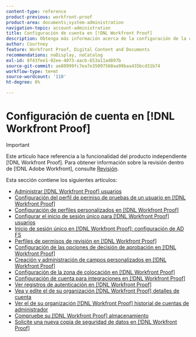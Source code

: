 ```yaml
---
content-type: reference
product-previous: workfront-proof
product-area: documents;system-administration
navigation-topic: account-administration
title: Configuración de cuenta en [!DNL Workfront Proof]
description: Obtenga más información acerca de la configuración de la cuenta en Workfront Proof.
author: Courtney
feature: Workfront Proof, Digital Content and Documents
recommendations: noDisplay, noCatalog
exl-id: 8f43fee1-02ee-4073-aacb-653a11ad897b
source-git-commit: ae80999fc7ea7e35097560aa99baa435bcd31b74
workflow-type: tm+mt
source-wordcount: '110'
ht-degree: 0%

---
```


# Configuración de cuenta en [!DNL Workfront Proof]

>[!IMPORTANT]
>
>Este artículo hace referencia a la funcionalidad del producto independiente [!DNL Workfront Proof]. Para obtener información sobre la revisión dentro de [!DNL Adobe Workfront], consulte [Revisión](../../../review-and-approve-work/proofing/proofing.md).

Esta sección contiene los siguientes artículos:

* [Administrar [!DNL Workfront Proof] usuarios](../../../workfront-proof/wp-acct-admin/account-settings/manage-wp-users.md)
* [Configuración del perfil de permiso de pruebas de un usuario en [!DNL Workfront Proof]](../../../workfront-proof/wp-acct-admin/account-settings/config-user-pref-in-wp.md)
* [Configuración de perfiles personalizados en [!DNL Workfront Proof]](../../../workfront-proof/wp-acct-admin/account-settings/configure-custom-profiles.md)
* [Configurar el inicio de sesión único para [!DNL Workfront Proof] usuarios](../../../workfront-proof/wp-acct-admin/account-settings/configure-sso-for-wp-users.md)
* [Inicio de sesión único en [!DNL Workfront Proof]: configuración de AD FS](../../../workfront-proof/wp-acct-admin/account-settings/sso-in-wp-adfs-configuration.md)
* [Perfiles de permisos de revisión en [!DNL Workfront Proof]](../../../workfront-proof/wp-acct-admin/account-settings/proof-perm-profiles-in-wp.md)
* [Configuración de las opciones de decisión de aprobación en [!DNL Workfront Proof]](../../../workfront-proof/wp-acct-admin/account-settings/configure-approval-decision-in-wp.md)
* [Creación y administración de campos personalizados en [!DNL Workfront Proof]](../../../workfront-proof/wp-acct-admin/account-settings/create-and-manage-custom-fields.md)
* [Configuración de la zona de colocación en [!DNL Workfront Proof]](../../../workfront-proof/wp-acct-admin/account-settings/configure-dropzone-in-wp.md)
* [Configuración de cuenta para integraciones en [!DNL Workfront Proof]](../../../workfront-proof/wp-acct-admin/account-settings/integrations-account-setup.md)
* [Ver registros de autenticación en [!DNL Workfront Proof]](../../../workfront-proof/wp-acct-admin/account-settings/view-auth-logs-in-wp.md)
* [Vea y edite el de su organización [!DNL Workfront Proof] detalles de cuenta](../../../workfront-proof/wp-acct-admin/account-settings/view-edit-org-wp-acct-details.md)
* [Ver el de su organización [!DNL Workfront Proof] historial de cuentas de administrador](../../../workfront-proof/wp-acct-admin/account-settings/view-org-wp-acct-history.md)
* [Compruebe su [!DNL Workfront Proof] almacenamiento](../../../workfront-proof/wp-acct-admin/account-settings/check-workfront-proof-storage.md)
* [Solicite una nueva copia de seguridad de datos en [!DNL Workfront Proof]](../../../workfront-proof/wp-acct-admin/account-settings/request-new-data-backup-in-wp.md)
